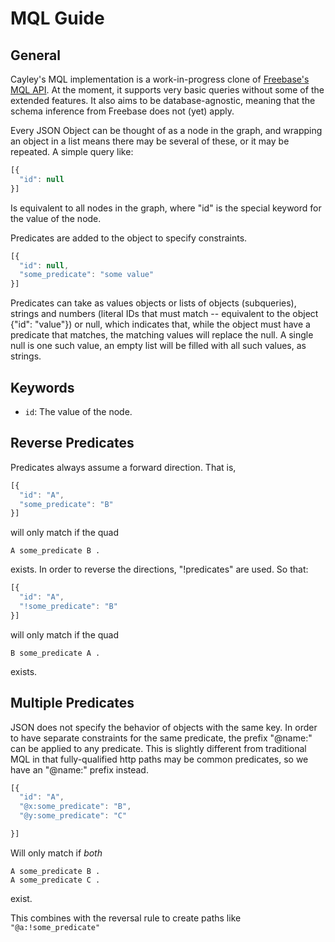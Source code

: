# MQL Guide

## General

Cayley's MQL implementation is a work-in-progress clone of [Freebase's MQL API](https://developers.google.com/freebase/mql/). At the moment, it supports very basic queries without some of the extended features. It also aims to be database-agnostic, meaning that the schema inference from Freebase does not \(yet\) apply.

Every JSON Object can be thought of as a node in the graph, and wrapping an object in a list means there may be several of these, or it may be repeated. A simple query like:

```javascript
[{
  "id": null
}]
```

Is equivalent to all nodes in the graph, where "id" is the special keyword for the value of the node.

Predicates are added to the object to specify constraints.

```javascript
[{
  "id": null,
  "some_predicate": "some value"
}]
```

Predicates can take as values objects or lists of objects \(subqueries\), strings and numbers \(literal IDs that must match -- equivalent to the object {"id": "value"}\) or null, which indicates that, while the object must have a predicate that matches, the matching values will replace the null. A single null is one such value, an empty list will be filled with all such values, as strings.

## Keywords

* `id`: The value of the node.

## Reverse Predicates

Predicates always assume a forward direction. That is,

```javascript
[{
  "id": "A",
  "some_predicate": "B"
}]
```

will only match if the quad

```text
A some_predicate B .
```

exists. In order to reverse the directions, "!predicates" are used. So that:

```javascript
[{
  "id": "A",
  "!some_predicate": "B"
}]
```

will only match if the quad

```text
B some_predicate A .
```

exists.

## Multiple Predicates

JSON does not specify the behavior of objects with the same key. In order to have separate constraints for the same predicate, the prefix "@name:" can be applied to any predicate. This is slightly different from traditional MQL in that fully-qualified http paths may be common predicates, so we have an "@name:" prefix instead.

```javascript
[{
  "id": "A",
  "@x:some_predicate": "B",
  "@y:some_predicate": "C"

}]
```

Will only match if _both_

```text
A some_predicate B .
A some_predicate C .
```

exist.

This combines with the reversal rule to create paths like `"@a:!some_predicate"`

